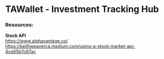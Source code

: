 # TAWallet - Investment Tracking Hub

### Resources:
  **Stock API**<br>
  https://www.alphavantage.co/<br>
  https://keithweaverca.medium.com/using-a-stock-market-api-4ce65b7c67ac
